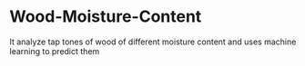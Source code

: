 # Wood-Moisture-Content
It analyze tap tones of wood of different moisture content and uses machine learning to predict them
